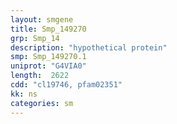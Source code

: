 ```yaml
---
layout: smgene
title: Smp_149270
grp: Smp_14
description: "hypothetical protein"
smp: Smp_149270.1
uniprot: "G4VIA0"
length:  2622
cdd: "cl19746, pfam02351"
kk: ns
categories: sm
---
```

